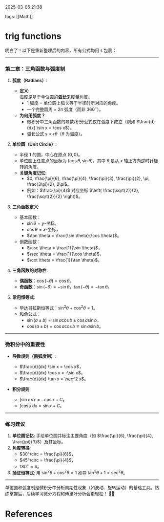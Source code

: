 2025-03-05    21:38

tags: [[Math]]


# trig functions

明白了！以下是重新整理后的内容，所有公式均用 `$` 包裹：

---

### **第二章：三角函数与弧度制**
1. **弧度（Radians）**:  
   - **定义**:  
     弧度是基于单位圆的**弧长**来度量角度。  
     - $1$ 弧度 = 单位圆上弧长等于半径时所对应的角度。  
     - 一个完整圆周 = $2\pi$ 弧度（而非 $360^\circ$）。  
   - **为何用弧度？**  
     - 微积分中三角函数的导数/积分公式仅在弧度下成立（例如 $\frac{d}{dx} \sin x = \cos x$）。  
     - 弧长公式 $s = r\theta$（$\theta$ 为弧度）。  

2. **单位圆（Unit Circle）**:  
   - 半径 $1$ 的圆，中心在原点 $(0,0)$。  
   - 单位圆上任意点的坐标为 $(\cos \theta, \sin \theta)$，其中 $\theta$ 是从 $x$ 轴正方向逆时针旋转的角度。  
   - **关键角度记忆**:  
     - $0, \frac{\pi}{6}, \frac{\pi}{4}, \frac{\pi}{3}, \frac{\pi}{2}, \pi, \frac{3\pi}{2}, 2\pi$。  
     - 例如：$\frac{\pi}{4}$ 对应坐标 $\left( \frac{\sqrt{2}}{2}, \frac{\sqrt{2}}{2} \right)$。  

3. **三角函数定义**:  
   - 基本函数：  
     - $\sin \theta = y\text{-坐标}$，  
     - $\cos \theta = x\text{-坐标}$，  
     - $\tan \theta = \frac{\sin \theta}{\cos \theta}$。  
   - 倒数函数：  
     - $\csc \theta = \frac{1}{\sin \theta}$，  
     - $\sec \theta = \frac{1}{\cos \theta}$，  
     - $\cot \theta = \frac{1}{\tan \theta}$。  

4. **三角函数的对称性**:  
   - **偶函数**：$\cos(-\theta) = \cos \theta$。  
   - **奇函数**：$\sin(-\theta) = -\sin \theta$，$\tan(-\theta) = -\tan \theta$。  

5. **常用恒等式**:  
   - 毕达哥拉斯恒等式：$\sin^2 \theta + \cos^2 \theta = 1$。  
   - 和角公式：  
     - $\sin(a \pm b) = \sin a \cos b \pm \cos a \sin b$，  
     - $\cos(a \pm b) = \cos a \cos b \mp \sin a \sin b$。  

---

### **微积分中的重要性**
- **导数规则（需弧度制）**:  
  - $\frac{d}{dx} \sin x = \cos x$，  
  - $\frac{d}{dx} \cos x = -\sin x$，  
  - $\frac{d}{dx} \tan x = \sec^2 x$。  

- **积分规则**:  
  - $\int \sin x \, dx = -\cos x + C$，  
  - $\int \cos x \, dx = \sin x + C$。  

---

### **练习建议**
1. **单位圆记忆**: 手绘单位圆并标注主要角度（如 $\frac{\pi}{6}, \frac{\pi}{4}, \frac{\pi}{3}$）及其坐标。  
2. **角度转换**:  
   - $30^\circ = \frac{\pi}{6}$，  
   - $45^\circ = \frac{\pi}{4}$，  
   - $180^\circ = \pi$。  
3. **验证恒等式**: 用 $\sin^2 \theta + \cos^2 \theta = 1$ 推导 $\tan^2 \theta + 1 = \sec^2 \theta$。  

---

单位圆和弧度制是微积分中分析周期性现象（如波动、旋转运动）的基础工具。熟练掌握后，后续学习微分方程和傅里叶分析会更轻松！ 📐✨

# References
